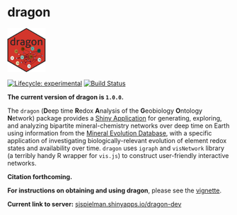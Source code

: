 
# dragon

<img src="inst/app/www/favicon.png" height="100"/>

[![Lifecycle:
experimental](https://img.shields.io/badge/lifecycle-stable-green.svg)](https://www.tidyverse.org/lifecycle/#stable) [![Build Status](https://travis-ci.org/sjspielman/dragon.svg?branch=dev)](https://travis-ci.org/sjspielman/dragon) 

**The current version of dragon is `1.0.0`.**


The `dragon` (**D**eep time **R**edox **A**nalysis of the **G**eobiology **O**ntology **N**etwork) package provides a [Shiny Application](https://shiny.rstudio.com/) for generating, exploring, and analyzing bipartite mineral-chemistry networks over deep time on Earth using information from the [Mineral Evolution Database](http://rruff.info/ima/), with a specific application of investigating biologically-relevant evolution of element redox states and availability over time. `dragon` uses `igraph` and `visNetwork` library (a terribly handy R wrapper for `vis.js`) to construct user-friendly interactive networks. 

**Citation forthcoming.**


**For instructions on obtaining and using dragon**, please see the [vignette](http://htmlpreview.github.io/?https://github.com/sjspielman/dragon/blob/dev/vignettes/dragon.html).

**Current link to server:** [sjspielman.shinyapps.io/dragon-dev](sjspielman.shinyapps.io/dragon-dev)

